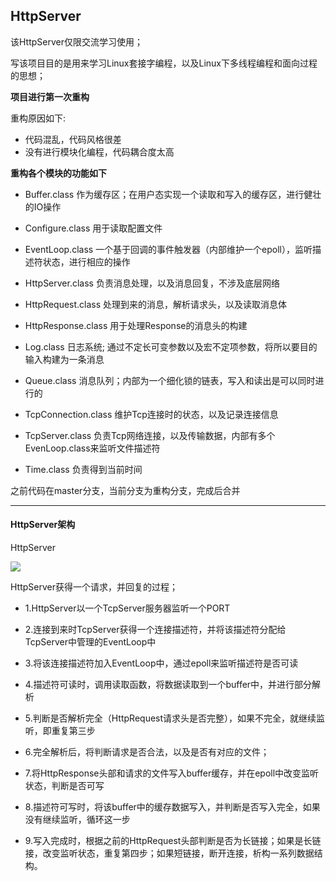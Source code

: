 ## HttpServer

该HttpServer仅限交流学习使用；

写该项目目的是用来学习Linux套接字编程，以及Linux下多线程编程和面向过程的思想；

**项目进行第一次重构**

重构原因如下:

+ 代码混乱，代码风格很差
+ 没有进行模块化编程，代码耦合度太高

**重构各个模块的功能如下**

+ Buffer.class 作为缓存区；在用户态实现一个读取和写入的缓存区，进行健壮的IO操作


+ Configure.class 用于读取配置文件
+ EventLoop.class 一个基于回调的事件触发器（内部维护一个epoll），监听描述符状态，进行相应的操作
+ HttpServer.class 负责消息处理，以及消息回复，不涉及底层网络
+ HttpRequest.class 处理到来的消息，解析请求头，以及读取消息体
+ HttpResponse.class 用于处理Response的消息头的构建
+ Log.class 日志系统; 通过不定长可变参数以及宏不定项参数，将所以要目的输入构建为一条消息
+ Queue.class 消息队列；内部为一个细化锁的链表，写入和读出是可以同时进行的
+ TcpConnection.class 维护Tcp连接时的状态，以及记录连接信息
+ TcpServer.class 负责Tcp网络连接，以及传输数据，内部有多个EvenLoop.class来监听文件描述符
+ Time.class 负责得到当前时间

之前代码在master分支，当前分支为重构分支，完成后合并

------------

#### HttpServer架构

HttpServer

![](http://oqcswuw8q.bkt.clouddn.com/HttpServer.png)



HttpServer获得一个请求，并回复的过程；

+ 1.HttpServer以一个TcpServer服务器监听一个PORT

+ 2.连接到来时TcpServer获得一个连接描述符，并将该描述符分配给TcpServer中管理的EventLoop中

+ 3.将该连接描述符加入EventLoop中，通过epoll来监听描述符是否可读

+ 4.描述符可读时，调用读取函数，将数据读取到一个buffer中，并进行部分解析

+ 5.判断是否解析完全（HttpRequest请求头是否完整），如果不完全，就继续监听，即重复第三步

+ 6.完全解析后，将判断请求是否合法，以及是否有对应的文件；

+ 7.将HttpResponse头部和请求的文件写入buffer缓存，并在epoll中改变监听状态，判断是否可写

+ 8.描述符可写时，将该buffer中的缓存数据写入，并判断是否写入完全，如果没有继续监听，循环这一步

+ 9.写入完成时，根据之前的HttpRequest头部判断是否为长链接；如果是长链接，改变监听状态，重复第四步；如果短链接，断开连接，析构一系列数据结构。

  ​